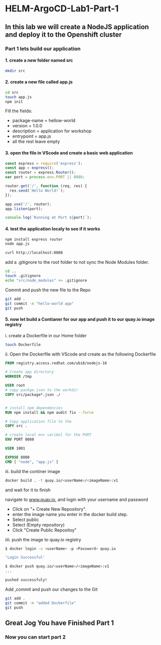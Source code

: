 # HELM-ArgoCD-Lab1-Part-1

## In this lab we will create a NodeJS application and deploy it to the Openshift cluster

### Part 1 lets build our application

#### 1. create a new folder named src

```Bash
mkdir src
```

#### 2. create a new file called app.js

```Bash
cd src
touch app.js
npm init
```

Fill the fields:

- package-name = hellow-world
- version = 1.0.0
- description = application for workshop
- entrypoint = app.js
- all the rest leave empty

#### 3. open the file in VScode and create a basic web application

```js
const express = require('express');
const app = express();
const router = express.Router();
var port = process.env.PORT || 8080;

router.get('/', function (req, res) {
  res.send(`Hello World!`);
});

app.use('/', router);
app.listen(port);

console.log(`Running at Port ${port}`);
```

#### 4. test the application localy to see if it works

```Bash
npm install express router
node app.js
```

```Bash
curl http://localhost:8080
```

add a .gitignore to the root folder to not sync the Node Modules folder.

```Bash
cd ..
touch .gitignore
echo "src/node_modules" >> .gitignore
```

Commit and push the new file to the Repo

```Bash
git add .
git commit -m "hello-world app"
git push
```

#### 5. now let build a Contianer for our app and push it to our quay.io image registry

i. create a Dockerfile in our Home folder

```Bash
touch Dockerfile
```

ii. Open the Dockerfile with VScode and create as the following Dockerfile

```Dockerfile
FROM registry.access.redhat.com/ubi8/nodejs-16

# Create app directory
WORKDIR /tmp

USER root
# copy packge.json to the workdir
COPY src/package*.json ./


# install npm dependencies
RUN npm install && npm audit fix --force

# Copy application file to the 
COPY src .

# create local env varibel for the PORT
ENV PORT 8080

USER 1001

EXPOSE 8080
CMD [ "node", "app.js" ]
```

iii. build the continer image

```Bash
docker build . -t quay.io/<userName>/<imageName>:v1
```

and wait for it to finish

navigate to www.quay.io, and login with your username and password

- Click on "+ Create New Repository".
- enter the image name you enter in the docker build step.
- Select public
- Select (Empty repository)
- Click "Create Public Repositoy"

iiii. push the image to quay.io registry

```Bash
$ docker login -u <userName> -p <Password> quay.io

'Login Successful'

$ docker push quay.io/<userName>/<imageName>:v1
...

pushed successfuly!
```

Add ,commit and push our changes to the Git

```Bash
git add .
git commit -m "added Dockerfile"
git push
```

## Great Jog You have Finished Part 1

### Now you can start part 2
